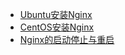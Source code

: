 - <a href="Ubuntu安装Nginx.md">Ubuntu安装Nginx</a>
- <a href="CentOS安装Nginx.md">CentOS安装Nginx</a>
- <a href="Nginx的启动停止与重启.md">Nginx的启动停止与重启</a>
